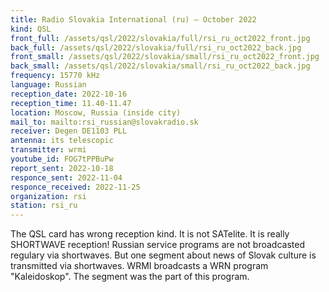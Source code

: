 ```yaml
---
title: Radio Slovakia International (ru) — October 2022
kind: QSL
front_full: /assets/qsl/2022/slovakia/full/rsi_ru_oct2022_front.jpg
back_full: /assets/qsl/2022/slovakia/full/rsi_ru_oct2022_back.jpg
front_small: /assets/qsl/2022/slovakia/small/rsi_ru_oct2022_front.jpg
back_small: /assets/qsl/2022/slovakia/small/rsi_ru_oct2022_back.jpg
frequency: 15770 kHz
language: Russian
reception_date: 2022-10-16
reception_time: 11.40-11.47
location: Moscow, Russia (inside city)
mail_to: mailto:rsi_russian@slovakradio.sk
receiver: Degen DE1103 PLL
antenna: its telescopic
transmitter: wrmi
youtube_id: FOG7tPPBuPw
report_sent: 2022-10-18
responce_sent: 2022-11-04
responce_received: 2022-11-25
organization: rsi
station: rsi_ru
---
```


The QSL card has wrong reception kind. It is not SATelite.
It is really SHORTWAVE reception! Russian service programs are not
broadcasted regulary via shortwaves. But one segment about
news of Slovak culture is transmitted via shortwaves.
WRMI broadcasts a WRN program "Kaleidoskop". The segment
was the part of this program.
